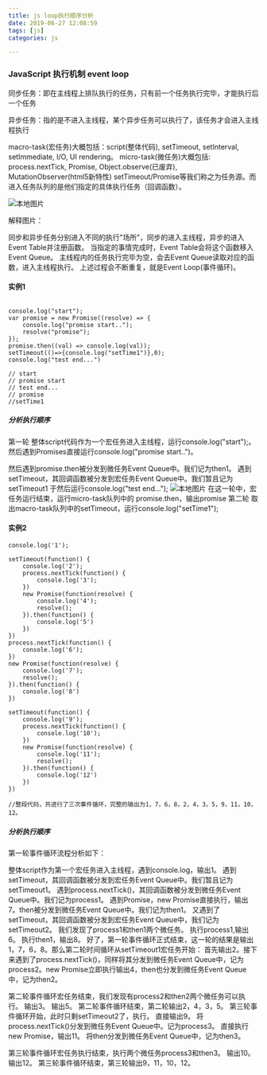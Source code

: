 ```yaml
---
title: js loop执行顺序分析
date: 2019-06-27 12:08:59
tags: [js]
categories: js

---
```

### JavaScript 执行机制 event loop

同步任务：即在主线程上排队执行的任务，只有前一个任务执行完毕，才能执行后一个任务

异步任务：指的是不进入主线程，某个异步任务可以执行了，该任务才会进入主线程执行


macro-task(宏任务)大概包括：script(整体代码), setTimeout, setInterval, setImmediate, I/O, UI rendering。
micro-task(微任务)大概包括: process.nextTick, Promise, Object.observe(已废弃), MutationObserver(html5新特性)
setTimeout/Promise等我们称之为任务源。而进入任务队列的是他们指定的具体执行任务（回调函数）。

<!-- more -->

![本地图片](/img/jsloop.png  "js执行顺序")

解释图片：

同步和异步任务分别进入不同的执行"场所"，同步的进入主线程，异步的进入Event Table并注册函数。
当指定的事情完成时，Event Table会将这个函数移入Event Queue。
主线程内的任务执行完毕为空，会去Event Queue读取对应的函数，进入主线程执行。
上述过程会不断重复，就是Event Loop(事件循环)。


 #### 实例1

```

console.log("start");
var promise = new Promise((resolve) => {
    console.log("promise start..");
    resolve("promise");
}); 
promise.then((val) => console.log(val));
setTimeout(()=>{console.log("setTime1")},0);
console.log("test end...")

// start
// promise start
// test end...
// promise
//setTime1

```
#####  分析执行顺序

第一轮
整体script代码作为一个宏任务进入主线程，运行console.log("start");。
然后遇到Promises直接运行console.log("promise start..")。

然后遇到promise.then被分发到微任务Event Queue中。我们记为then1。
遇到setTimeout，其回调函数被分发到宏任务Event Queue中。我们暂且记为setTimeout1
于然后运行console.log("test end...");
![本地图片](/img/miacro-task.png  "task")
在这一轮中，宏任务运行结束，运行micro-task队列中的 promise.then，输出promise
第二轮
取出macro-task队列中的setTimeout，运行console.log("setTime1");

 #### 实例2

```
console.log('1');

setTimeout(function() {
    console.log('2');
    process.nextTick(function() {
        console.log('3');
    })
    new Promise(function(resolve) {
        console.log('4');
        resolve();
    }).then(function() {
        console.log('5')
    })
})
process.nextTick(function() {
    console.log('6');
})
new Promise(function(resolve) {
    console.log('7');
    resolve();
}).then(function() {
    console.log('8')
})

setTimeout(function() {
    console.log('9');
    process.nextTick(function() {
        console.log('10');
    })
    new Promise(function(resolve) {
        console.log('11');
        resolve();
    }).then(function() {
        console.log('12')
    })
})

//整段代码，共进行了三次事件循环，完整的输出为1，7，6，8，2，4，3，5，9，11，10，12。

```
#####  分析执行顺序

第一轮事件循环流程分析如下：

整体script作为第一个宏任务进入主线程，遇到console.log，输出1。
遇到setTimeout，其回调函数被分发到宏任务Event Queue中。我们暂且记为setTimeout1。
遇到process.nextTick()，其回调函数被分发到微任务Event Queue中。我们记为process1。
遇到Promise，new Promise直接执行，输出7。then被分发到微任务Event Queue中。我们记为then1。
又遇到了setTimeout，其回调函数被分发到宏任务Event Queue中，我们记为setTimeout2。
我们发现了process1和then1两个微任务。
执行process1,输出6。
执行then1，输出8。
好了，第一轮事件循环正式结束，这一轮的结果是输出1，7，6，8。那么第二轮时间循环从setTimeout1宏任务开始：
首先输出2。接下来遇到了process.nextTick()，同样将其分发到微任务Event Queue中，记为process2。new Promise立即执行输出4，then也分发到微任务Event Queue中，记为then2。


第二轮事件循环宏任务结束，我们发现有process2和then2两个微任务可以执行。
输出3。
输出5。
第二轮事件循环结束，第二轮输出2，4，3，5。
第三轮事件循环开始，此时只剩setTimeout2了，执行。
直接输出9。
将process.nextTick()分发到微任务Event Queue中。记为process3。
直接执行new Promise，输出11。
将then分发到微任务Event Queue中，记为then3。



第三轮事件循环宏任务执行结束，执行两个微任务process3和then3。
输出10。
输出12。
第三轮事件循环结束，第三轮输出9，11，10，12。

